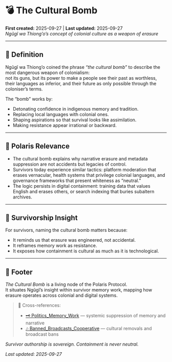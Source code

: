 # 💣 The Cultural Bomb  
**First created:** 2025-09-27 | **Last updated:** 2025-09-27  
*Ngũgĩ wa Thiong’o’s concept of colonial culture as a weapon of erasure*  

---

## 📖 Definition  

Ngũgĩ wa Thiong’o coined the phrase *“the cultural bomb”* to describe the most dangerous weapon of colonialism:  
not its guns, but its power to make a people see their past as worthless, their languages as inferior, and their future as only possible through the coloniser’s terms.  

The “bomb” works by:  
- Detonating confidence in indigenous memory and tradition.  
- Replacing local languages with colonial ones.  
- Shaping aspirations so that survival looks like assimilation.  
- Making resistance appear irrational or backward.  

---

## 🔗 Polaris Relevance  

- The cultural bomb explains why narrative erasure and metadata suppression are not accidents but legacies of control.  
- Survivors today experience similar tactics: platform moderation that erases vernacular, health systems that privilege colonial languages, and governance frameworks that present whiteness as “neutral.”  
- The logic persists in digital containment: training data that values English and erases others, or search indexing that buries subaltern archives.  

---

## 🧭 Survivorship Insight  

For survivors, naming the cultural bomb matters because:  
- It reminds us that erasure was engineered, not accidental.  
- It reframes memory work as resistance.  
- It exposes how containment is cultural as much as it is technological.  

---

## 🏮 Footer  

*The Cultural Bomb* is a living node of the Polaris Protocol.  
It situates Ngũgĩ’s insight within survivor memory work, mapping how erasure operates across colonial and digital systems.  

> 📡 Cross-references:  
> - [🗝️ Politics_Memory_Work](../🗝️_Politics_Memory_Work/) — systemic suppression of memory and narrative  
> - [🎶 Banned_Broadcasts_Cooperative](../🎶_Banned_Broadcasts_Cooperative/) — cultural removals and broadcast bans  

*Survivor authorship is sovereign. Containment is never neutral.*  

_Last updated: 2025-09-27_
